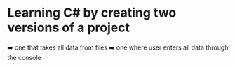 # Learning C# by creating two versions of a project

➡️ one that takes all data from files
➡️ one where user enters all data through the console
